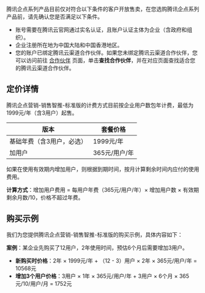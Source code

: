 

腾讯企点系列产品目前仅对符合以下条件的客户开放售卖，在您选购腾讯企点系列产品前，请先确认您是否满足以下条件。
- 账号需要在腾讯云官网通过实名认证，且账户认证主体为企业（含政府和组织）。
- 企业注册所在地为中国大陆和中国香港地区。
- 您的账户已绑定腾讯云渠道合作伙伴。如果您未绑定腾讯云渠道合作伙伴，您可以访问前往 [合作伙伴](https://partner.cloud.tencent.com/) 页面，单击**查找合作伙伴**，并在对应页面查找适合您的腾讯云渠道合作伙伴。







## 定价详情
腾讯企点营销-销售智推-标准版的计费方式目前按企业用户数包年计费，最低为1999元/年（含3用户）起售。

| 版本 | 套餐价格 | 
|---------|---------|
| 基础年费（含3用户，必选） | 1999元/年 | 
| 加用户 | 365元/用户/年 | 




如果在使用有效期内增加用户，则根据到期时间，按月计算剩余时间内应付的使用费用。

**计算方式**：增加用户费用 = 每用户年费（365元/用户/年）× 增加用户数 × 有效期剩余月数/10，价格不超过年费。

## 购买示例

我们为您提供腾讯企点营销-销售智推-标准版的购买示例，具体内容如下：

**案例**：某企业先购买了12用户，2年使用时间，预估6个月后需要增加3用户。
- **新购买时价格**：2年 × 1999元/年 + （12 - 3）用户 × 2年 × 365元/用户/年 = 10568元
- **增加3个用户价格**：3用户 × 1年 × 365元/用户/年 + 3用户 × 6个月 × 365元/10/用户/月 = 1752元

